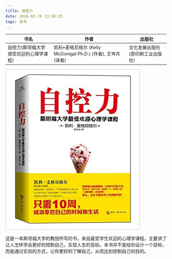 ```yaml
---
title: 自控力
date: 2016-02-19 13:10:25
tags: 读书
---
```


  |书名|作者|出版社|
  |---|---|-----|
  | 自控力(斯坦福大学很受欢迎的心理学课程)|凯利•麦格尼格尔 (Kelly McGonigal Ph.D.) (作者), 王岑卉 (译者)|文化发展出版社(原印刷工业出版社)|

  ![自控力](/img/zi_kong_li.jpg)

这是一本斯坦福大学的教授所写的书，来自最受学生欢迎的心理学课程，主要讲了让人怎样学会更好的控制自己，实现人生的目标。本书并不是给你设计一个目标，而是通过实验的方式，让你更好的了解自己，从而达到控制自己的目的。

